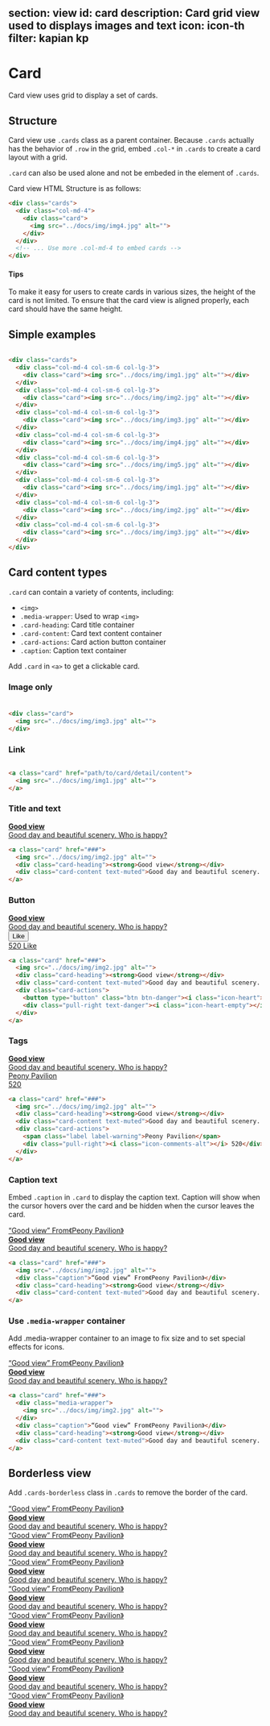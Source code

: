 ﻿section: view
id: card
description: Card grid view used to displays images and text
icon: icon-th
filter: kapian kp
---

# Card

Card view uses grid to display a set of cards.

<style>
.example-cards {padding-bottom: 0;}
.example-cards > .card {width: 300px; max-width: 100%; margin-bottom: 20px;}
.example-cards > .cards-condensed {margin-bottom: 20px}
</style>

## Structure

Card view use `.cards` class as a parent container. Because `.cards` actually has the behavior of `.row` in the grid, embed `.col-*` in `.cards` to create a card layout with a grid.

`.card` can also be used alone and not be embeded in the element of `.cards`.

Card view HTML Structure is as follows:

```html
<div class="cards">
  <div class="col-md-4">
    <div class="card">
      <img src="../docs/img/img4.jpg" alt="">
    </div>
  </div>
  <!-- ... Use more .col-md-4 to embed cards -->
</div>
```

<div class="alert alert-primary-inverse">
  <h4>Tips</h4>
  <p>To make it easy for users to create cards in various sizes, the height of the card is not limited. To ensure that the card view is aligned properly, each card should have the same height.</p>
</div>

## Simple examples

<example class="example-cards">
  <div class="cards">
    <div class="col-md-4 col-sm-6 col-lg-3">
      <div class="card"><img src="../docs/img/img1.jpg" alt=""></div>
    </div>
    <div class="col-md-4 col-sm-6 col-lg-3">
      <div class="card"><img src="../docs/img/img2.jpg" alt=""></div>
    </div>
    <div class="col-md-4 col-sm-6 col-lg-3">
      <div class="card"><img src="../docs/img/img3.jpg" alt=""></div>
    </div>
    <div class="col-md-4 col-sm-6 col-lg-3">
      <div class="card"><img src="../docs/img/img4.jpg" alt=""></div>
    </div>
    <div class="col-md-4 col-sm-6 col-lg-3">
      <div class="card"><img src="../docs/img/img5.jpg" alt=""></div>
    </div>
    <div class="col-md-4 col-sm-6 col-lg-3">
      <div class="card"><img src="../docs/img/img1.jpg" alt=""></div>
    </div>
    <div class="col-md-4 col-sm-6 col-lg-3">
      <div class="card"><img src="../docs/img/img2.jpg" alt=""></div>
    </div>
    <div class="col-md-4 col-sm-6 col-lg-3">
      <div class="card"><img src="../docs/img/img3.jpg" alt=""></div>
    </div>
  </div>
</example>

```html
<div class="cards">
  <div class="col-md-4 col-sm-6 col-lg-3">
    <div class="card"><img src="../docs/img/img1.jpg" alt=""></div>
  </div>
  <div class="col-md-4 col-sm-6 col-lg-3">
    <div class="card"><img src="../docs/img/img2.jpg" alt=""></div>
  </div>
  <div class="col-md-4 col-sm-6 col-lg-3">
    <div class="card"><img src="../docs/img/img3.jpg" alt=""></div>
  </div>
  <div class="col-md-4 col-sm-6 col-lg-3">
    <div class="card"><img src="../docs/img/img4.jpg" alt=""></div>
  </div>
  <div class="col-md-4 col-sm-6 col-lg-3">
    <div class="card"><img src="../docs/img/img5.jpg" alt=""></div>
  </div>
  <div class="col-md-4 col-sm-6 col-lg-3">
    <div class="card"><img src="../docs/img/img1.jpg" alt=""></div>
  </div>
  <div class="col-md-4 col-sm-6 col-lg-3">
    <div class="card"><img src="../docs/img/img2.jpg" alt=""></div>
  </div>
  <div class="col-md-4 col-sm-6 col-lg-3">
    <div class="card"><img src="../docs/img/img3.jpg" alt=""></div>
  </div>
</div>
```

## Card content types

`.card` can contain a variety of contents, including:

 - `<img>`
 - `.media-wrapper`: Used to wrap `<img>`
 - `.card-heading`: Card title container
 - `.card-content`: Card text content container
 - `.card-actions`: Card action button container
 - `.caption`: Caption text container

Add `.card` in `<a>` to get a clickable card.

### Image only

<example class="example-cards">
  <div class="card">
    <img src="../docs/img/img3.jpg" alt="">
  </div>
</example>

```html
<div class="card">
  <img src="../docs/img/img3.jpg" alt="">
</div>
```

### Link

<example class="example-cards">
  <a class="card" href="###">
    <img src="../docs/img/img1.jpg" alt="">
  </a>
</example>

```html
<a class="card" href="path/to/card/detail/content">
  <img src="../docs/img/img1.jpg" alt="">
</a>
```

### Title and text

<example class="example-cards">
  <a class="card" href="###">
    <img src="../docs/img/img2.jpg" alt="">
    <div class="card-heading"><strong>Good view</strong></div>
    <div class="card-content text-muted">Good day and beautiful scenery. Who is happy?</div>
  </a>
</example>

```html
<a class="card" href="###">
  <img src="../docs/img/img2.jpg" alt="">
  <div class="card-heading"><strong>Good view</strong></div>
  <div class="card-content text-muted">Good day and beautiful scenery. Who is happy?</div>
</a>
```

### Button

<example class="example-cards">
  <a class="card" href="###">
    <img src="../docs/img/img2.jpg" alt="">
    <div class="card-heading"><strong>Good view</strong></div>
    <div class="card-content text-muted">Good day and beautiful scenery. Who is happy?</div>
    <div class="card-actions">
      <button type="button" class="btn btn-danger"><i class="icon-heart"></i> Like</button>
      <div class="pull-right text-danger"><i class="icon-heart-empty"></i> 520 Like</div>
    </div>
  </a>
</example>

```html
<a class="card" href="###">
  <img src="../docs/img/img2.jpg" alt="">
  <div class="card-heading"><strong>Good view</strong></div>
  <div class="card-content text-muted">Good day and beautiful scenery. Who is happy family?</div>
  <div class="card-actions">
    <button type="button" class="btn btn-danger"><i class="icon-heart"></i> Like</button>
    <div class="pull-right text-danger"><i class="icon-heart-empty"></i> 520 Like</div>
  </div>
</a>
```

### Tags

<example class="example-cards">
  <a class="card" href="###">
    <img src="../docs/img/img2.jpg" alt="">
    <div class="card-heading"><strong>Good view</strong></div>
    <div class="card-content text-muted">Good day and beautiful scenery. Who is happy?</div>
    <div class="card-actions">
      <span class="label label-warning">Peony Pavilion</span>
      <div class="pull-right"><i class="icon-comments-alt"></i> 520</div>
    </div>
  </a>
</example>

```html
<a class="card" href="###">
  <img src="../docs/img/img2.jpg" alt="">
  <div class="card-heading"><strong>Good view</strong></div>
  <div class="card-content text-muted">Good day and beautiful scenery. Who is happy?</div>
  <div class="card-actions">
    <span class="label label-warning">Peony Pavilion</span>
    <div class="pull-right"><i class="icon-comments-alt"></i> 520</div>
  </div>
</a>
```

### Caption text

Embed `.caption` in `.card` to display the caption text. Caption will show when the cursor hovers over the card and be hidden when the cursor leaves the card.

<example class="example-cards">
  <a class="card" href="###">
    <img src="../docs/img/img2.jpg" alt="">
    <div class="caption">“Good view” From《Peony Pavilion》</div>
    <div class="card-heading"><strong>Good view</strong></div>
    <div class="card-content text-muted">Good day and beautiful scenery. Who is happy?</div>
  </a>
</example>

```html
<a class="card" href="###">
  <img src="../docs/img/img2.jpg" alt="">
  <div class="caption">“Good view” From《Peony Pavilion》</div>
  <div class="card-heading"><strong>Good view</strong></div>
  <div class="card-content text-muted">Good day and beautiful scenery. Who is happy?</div>
</a>
```

### Use `.media-wrapper` container

Add .media-wrapper container to an image to fix size and to set special effects for icons.

<example class="example-cards">
  <a class="card" href="###">
    <div class="media-wrapper">
      <img src="../docs/img/img2.jpg" alt="">
    </div>
    <div class="caption">“Good view” From《Peony Pavilion》</div>
    <div class="card-heading"><strong>Good view</strong></div>
    <div class="card-content text-muted">Good day and beautiful scenery. Who is happy?</div>
  </a>
</example>

```html
<a class="card" href="###">
  <div class="media-wrapper">
    <img src="../docs/img/img2.jpg" alt="">
  </div>
  <div class="caption">“Good view” From《Peony Pavilion》</div>
  <div class="card-heading"><strong>Good view</strong></div>
  <div class="card-content text-muted">Good day and beautiful scenery. Who is happy?</div>
</a>
```

## Borderless view

Add `.cards-borderless` class in `.cards` to remove the border of the card.

<example class="example-cards">
  <div class="cards cards-borderless">
    <div class="col-md-4 col-sm-6 col-lg-3">
      <a class="card" href="###">
        <img src="../docs/img/img2.jpg" alt="">
        <div class="caption">“Good view” From《Peony Pavilion》</div>
        <div class="card-heading"><strong>Good view</strong></div>
        <div class="card-content text-muted">Good day and beautiful scenery. Who is happy?</div>
      </a>
    </div>
    <div class="col-md-4 col-sm-6 col-lg-3">
      <a class="card" href="###">
        <img src="../docs/img/img1.jpg" alt="">
        <div class="caption">“Good view” From《Peony Pavilion》</div>
        <div class="card-heading"><strong>Good view</strong></div>
        <div class="card-content text-muted">Good day and beautiful scenery. Who is happy?</div>
      </a>
    </div>
    <div class="col-md-4 col-sm-6 col-lg-3">
      <a class="card" href="###">
        <img src="../docs/img/img5.jpg" alt="">
        <div class="caption">“Good view” From《Peony Pavilion》</div>
        <div class="card-heading"><strong>Good view</strong></div>
        <div class="card-content text-muted">Good day and beautiful scenery. Who is happy?</div>
      </a>
    </div>
    <div class="col-md-4 col-sm-6 col-lg-3">
      <a class="card" href="###">
        <img src="../docs/img/img4.jpg" alt="">
        <div class="caption">“Good view” From《Peony Pavilion》</div>
        <div class="card-heading"><strong>Good view</strong></div>
        <div class="card-content text-muted">Good day and beautiful scenery. Who is happy?</div>
      </a>
    </div>
    <div class="col-md-4 col-sm-6 col-lg-3">
      <a class="card" href="###">
        <img src="../docs/img/img3.jpg" alt="">
        <div class="caption">“Good view” From《Peony Pavilion》</div>
        <div class="card-heading"><strong>Good view</strong></div>
        <div class="card-content text-muted">Good day and beautiful scenery. Who is happy?</div>
      </a>
    </div>
    <div class="col-md-4 col-sm-6 col-lg-3">
      <a class="card" href="###">
        <img src="../docs/img/img2.jpg" alt="">
        <div class="caption">“Good view” From《Peony Pavilion》</div>
        <div class="card-heading"><strong>Good view</strong></div>
        <div class="card-content text-muted">Good day and beautiful scenery. Who is happy?</div>
      </a>
    </div>
    <div class="col-md-4 col-sm-6 col-lg-3">
      <a class="card" href="###">
        <img src="../docs/img/img1.jpg" alt="">
        <div class="caption">“Good view” From《Peony Pavilion》</div>
        <div class="card-heading"><strong>Good view</strong></div>
        <div class="card-content text-muted">Good day and beautiful scenery. Who is happy?</div>
      </a>
    </div>
    <div class="col-md-4 col-sm-6 col-lg-3">
      <a class="card" href="###">
        <img src="../docs/img/img5.jpg" alt="">
        <div class="caption">“Good view” From《Peony Pavilion》</div>
        <div class="card-heading"><strong>Good view</strong></div>
        <div class="card-content text-muted">Good day and beautiful scenery. Who is happy?</div>
      </a>
    </div>
  </div>
</example>

<template class="pre-scrollable linenums"/>

```html
<div class="cards cards-borderless">
  <div class="col-md-4 col-sm-6 col-lg-3">
    <a class="card" href="###">
      <img src="../docs/img/img2.jpg" alt="">
      <div class="caption">“Good view” From《Peony Pavilion》</div>
      <div class="card-heading"><strong>Good view</strong></div>
      <div class="card-content text-muted">Good day and beautiful scenery. Who is happy?</div>
    </a>
  </div>
  <div class="col-md-4 col-sm-6 col-lg-3">
    <a class="card" href="###">
      <img src="../docs/img/img1.jpg" alt="">
      <div class="caption">“Good view” From《Peony Pavilion》</div>
      <div class="card-heading"><strong>Good view</strong></div>
      <div class="card-content text-muted">Good day and beautiful scenery. Who is happy?</div>
    </a>
  </div>
  <div class="col-md-4 col-sm-6 col-lg-3">
    <a class="card" href="###">
      <img src="../docs/img/img5.jpg" alt="">
      <div class="caption">“Good view” From《Peony Pavilion》</div>
      <div class="card-heading"><strong>Good view</strong></div>
      <div class="card-content text-muted">Good day and beautiful scenery. Who is happy?</div>
    </a>
  </div>
  <div class="col-md-4 col-sm-6 col-lg-3">
    <a class="card" href="###">
      <img src="../docs/img/img4.jpg" alt="">
      <div class="caption">“Good view” From《Peony Pavilion》</div>
      <div class="card-heading"><strong>Good view</strong></div>
      <div class="card-content text-muted">Good day and beautiful scenery. Who is happy?</div>
    </a>
  </div>
  <div class="col-md-4 col-sm-6 col-lg-3">
    <a class="card" href="###">
      <img src="../docs/img/img3.jpg" alt="">
      <div class="caption">“Good view” From《Peony Pavilion》</div>
      <div class="card-heading"><strong>Good view</strong></div>
      <div class="card-content text-muted">Good day and beautiful scenery. Who is happy?</div>
    </a>
  </div>
  <div class="col-md-4 col-sm-6 col-lg-3">
    <a class="card" href="###">
      <img src="../docs/img/img2.jpg" alt="">
      <div class="caption">“Good view” From《Peony Pavilion》</div>
      <div class="card-heading"><strong>Good view</strong></div>
      <div class="card-content text-muted">Good day and beautiful scenery. Who is happy?</div>
    </a>
  </div>
  <div class="col-md-4 col-sm-6 col-lg-3">
    <a class="card" href="###">
      <img src="../docs/img/img1.jpg" alt="">
      <div class="caption">“Good view” From《Peony Pavilion》</div>
      <div class="card-heading"><strong>Good view</strong></div>
      <div class="card-content text-muted">Good day and beautiful scenery. Who is happy?</div>
    </a>
  </div>
  <div class="col-md-4 col-sm-6 col-lg-3">
    <a class="card" href="###">
      <img src="../docs/img/img5.jpg" alt="">
      <div class="caption">“Good view” From《Peony Pavilion》</div>
      <div class="card-heading"><strong>Good view</strong></div>
      <div class="card-content text-muted">Good day and beautiful scenery. Who is happy?</div>
    </a>
  </div>
</div>
```

## Condensed view

Add `.cards-condensed` in `.cards` to get a more condensed view. There will be no spacing between cards.

<example class="example-cards">
  <div class="cards cards-condensed">
    <div class="col-md-4 col-sm-6 col-lg-3">
      <a class="card" href="###">
        <img src="../docs/img/img2.jpg" alt="">
        <div class="caption">“Good view” From《Peony Pavilion》</div>
        <div class="card-heading"><strong>Good view</strong></div>
        <div class="card-content text-muted">Good day and beautiful scenery. Who is happy?</div>
      </a>
    </div>
    <div class="col-md-4 col-sm-6 col-lg-3">
      <a class="card" href="###">
        <img src="../docs/img/img1.jpg" alt="">
        <div class="caption">“Good view” From《Peony Pavilion》</div>
        <div class="card-heading"><strong>Good view</strong></div>
        <div class="card-content text-muted">Good day and beautiful scenery. Who is happy?</div>
      </a>
    </div>
    <div class="col-md-4 col-sm-6 col-lg-3">
      <a class="card" href="###">
        <img src="../docs/img/img5.jpg" alt="">
        <div class="caption">“Good view” From《Peony Pavilion》</div>
        <div class="card-heading"><strong>Good view</strong></div>
        <div class="card-content text-muted">Good day and beautiful scenery. Who is happy?</div>
      </a>
    </div>
    <div class="col-md-4 col-sm-6 col-lg-3">
      <a class="card" href="###">
        <img src="../docs/img/img4.jpg" alt="">
        <div class="caption">“Good view” From《Peony Pavilion》</div>
        <div class="card-heading"><strong>Good view</strong></div>
        <div class="card-content text-muted">Good day and beautiful scenery. Who is happy?</div>
      </a>
    </div>
    <div class="col-md-4 col-sm-6 col-lg-3">
      <a class="card" href="###">
        <img src="../docs/img/img3.jpg" alt="">
        <div class="caption">“Good view” From《Peony Pavilion》</div>
        <div class="card-heading"><strong>Good view</strong></div>
        <div class="card-content text-muted">Good day and beautiful scenery. Who is happy?</div>
      </a>
    </div>
    <div class="col-md-4 col-sm-6 col-lg-3">
      <a class="card" href="###">
        <img src="../docs/img/img2.jpg" alt="">
        <div class="caption">“Good view” From《Peony Pavilion》</div>
        <div class="card-heading"><strong>Good view</strong></div>
        <div class="card-content text-muted">Good day and beautiful scenery. Who is happy?</div>
      </a>
    </div>
    <div class="col-md-4 col-sm-6 col-lg-3">
      <a class="card" href="###">
        <img src="../docs/img/img1.jpg" alt="">
        <div class="caption">“Good view” From《Peony Pavilion》</div>
        <div class="card-heading"><strong>Good view</strong></div>
        <div class="card-content text-muted">Good day and beautiful scenery. Who is happy?</div>
      </a>
    </div>
    <div class="col-md-4 col-sm-6 col-lg-3">
      <a class="card" href="###">
        <img src="../docs/img/img5.jpg" alt="">
        <div class="caption">“Good view” From《Peony Pavilion》</div>
        <div class="card-heading"><strong>Good view</strong></div>
        <div class="card-content text-muted">Good day and beautiful scenery. Who is happy?</div>
      </a>
    </div>
  </div>
</example>

<template class="pre-scrollable linenums"/>

```html
<div class="cards cards-condensed">
  <div class="col-md-4 col-sm-6 col-lg-3">
    <a class="card" href="###">
      <img src="../docs/img/img2.jpg" alt="">
      <div class="caption">“Good view” From《Peony Pavilion》</div>
      <div class="card-heading"><strong>Good view</strong></div>
      <div class="card-content text-muted">Good day and beautiful scenery. Who is happy?</div>
    </a>
  </div>
  <div class="col-md-4 col-sm-6 col-lg-3">
    <a class="card" href="###">
      <img src="../docs/img/img1.jpg" alt="">
      <div class="caption">“Good view” From《Peony Pavilion》</div>
      <div class="card-heading"><strong>Good view</strong></div>
      <div class="card-content text-muted">Good day and beautiful scenery. Who is happy?</div>
    </a>
  </div>
  <div class="col-md-4 col-sm-6 col-lg-3">
    <a class="card" href="###">
      <img src="../docs/img/img5.jpg" alt="">
      <div class="caption">“Good view” From《Peony Pavilion》</div>
      <div class="card-heading"><strong>Good view</strong></div>
      <div class="card-content text-muted">Good day and beautiful scenery. Who is happy?</div>
    </a>
  </div>
  <div class="col-md-4 col-sm-6 col-lg-3">
    <a class="card" href="###">
      <img src="../docs/img/img4.jpg" alt="">
      <div class="caption">“Good view” From《Peony Pavilion》</div>
      <div class="card-heading"><strong>Good view</strong></div>
      <div class="card-content text-muted">Good day and beautiful scenery. Who is happy?</div>
    </a>
  </div>
  <div class="col-md-4 col-sm-6 col-lg-3">
    <a class="card" href="###">
      <img src="../docs/img/img3.jpg" alt="">
      <div class="caption">“Good view” From《Peony Pavilion》</div>
      <div class="card-heading"><strong>Good view</strong></div>
      <div class="card-content text-muted">Good day and beautiful scenery. Who is happy?</div>
    </a>
  </div>
  <div class="col-md-4 col-sm-6 col-lg-3">
    <a class="card" href="###">
      <img src="../docs/img/img2.jpg" alt="">
      <div class="caption">“Good view” From《Peony Pavilion》</div>
      <div class="card-heading"><strong>Good view</strong></div>
      <div class="card-content text-muted">Good day and beautiful scenery. Who is happy?</div>
    </a>
  </div>
  <div class="col-md-4 col-sm-6 col-lg-3">
    <a class="card" href="###">
      <img src="../docs/img/img1.jpg" alt="">
      <div class="caption">“Good view” From《Peony Pavilion》</div>
      <div class="card-heading"><strong>Good view</strong></div>
      <div class="card-content text-muted">Good day and beautiful scenery. Who is happy?</div>
    </a>
  </div>
  <div class="col-md-4 col-sm-6 col-lg-3">
    <a class="card" href="###">
      <img src="../docs/img/img5.jpg" alt="">
      <div class="caption">“Good view” From《Peony Pavilion》</div>
      <div class="card-heading"><strong>Good view</strong></div>
      <div class="card-content text-muted">Good day and beautiful scenery. Who is happy?</div>
    </a>
  </div>
</div>
```

<div class="alert with-icon">
  <i class="icon-smile"></i>
  <div class="content">
    <p>Thank <a class="alert-link" href="http://weibo.com/snowinfish" target="_blank">@snowinfish</a> for all the images used in the demo.</p>
    <p class="margin-zero">Images are for ZUI Demo only. Do not use any image without authorized by the author.</p>
  </div>
</div>
